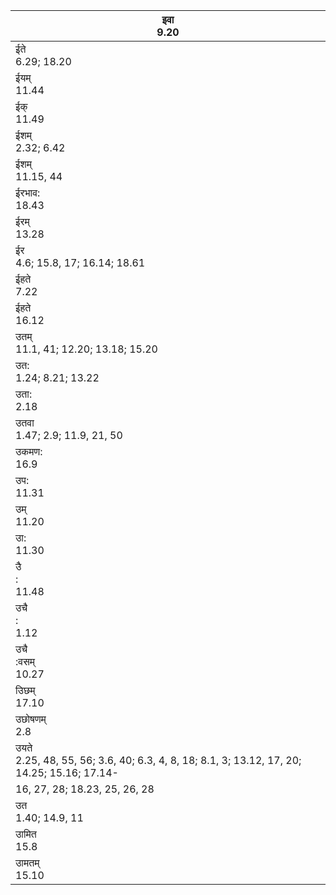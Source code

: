 | इवा<br/>9.20                                                                                   |
| ---------------------------------------------------------------------------------------------- |
| ईते<br/>6.29; 18.20                                                                            |
| ईयम्<br/>11.44                                                                                 |
| ईक्<br/>11.49                                                                                  |
| ईशम्<br/>2.32; 6.42                                                                            |
| ईशम्<br/>11.15, 44                                                                             |
| ईरभाव:<br/>18.43                                                                               |
| ईरम्<br/>13.28                                                                                 |
| ईर<br/>4.6; 15.8, 17; 16.14; 18.61                                                             |
| ईहते<br/>7.22                                                                                  |
| ईहते<br/>16.12                                                                                 |
| उतम्<br/>11.1, 41; 12.20; 13.18; 15.20                                                         |
| उत:<br/>1.24; 8.21; 13.22                                                                      |
| उता:<br/>2.18                                                                                  |
| उतवा<br/>1.47; 2.9; 11.9, 21, 50                                                               |
| उकमण:<br/>16.9                                                                                 |
| उप:<br/>11.31                                                                                  |
| उम्<br/>11.20                                                                                  |
| उा:<br/>11.30                                                                                  |
| उै<br/>:<br/>11.48                                                                             |
| उचै<br/>:<br/>1.12                                                                             |
| उचै<br/>:वसम्<br/>10.27                                                                        |
| उिछम्<br/>17.10                                                                                |
| उछोषणम्<br/>2.8                                                                                |
| उयते<br/>2.25, 48, 55, 56; 3.6, 40; 6.3, 4, 8, 18; 8.1, 3; 13.12, 17, 20; 14.25; 15.16; 17.14- |
| 16, 27, 28; 18.23, 25, 26, 28                                                                  |
| उत<br/>1.40; 14.9, 11                                                                          |
| उामित<br/>15.8                                                                                 |
| उामतम्<br/>15.10                                                                               |
